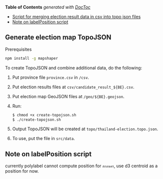 <!-- START doctoc generated TOC please keep comment here to allow auto update -->
<!-- DON'T EDIT THIS SECTION, INSTEAD RE-RUN doctoc TO UPDATE -->

**Table of Contents** _generated with [DocToc](https://github.com/thlorenz/doctoc)_

- [Script for merging election result data in csv into topo json files](#script-for-merging-election-result-data-in-csv-into-topo-json-files)
- [Note on labelPosition script](#note-on-labelposition-script)

<!-- END doctoc generated TOC please keep comment here to allow auto update -->

## Generate election map TopoJSON

Prerequisites

```bash
npm install -g mapshaper
```

To create TopoJSON and combine additional data, do the following:

1. Put province file `province.csv` in `/csv`.
2. Put election results files at `csv/candidate_result_${BE}.csv`.
2. Put election map GeoJSON files at `/geo/${BE}.geojson`.
3. Run:

    ```bash
    $ chmod +x create-topojson.sh
    $ ./create-topojson.sh
    ```

4. Output TopoJSON will be created at `topo/thailand-election.topo.json`.
5. To use, put the file in `src/data`.

## Note on labelPosition script

currently polylabel cannot compute position for `สกลนคร`, use d3 centroid as a position for now.
